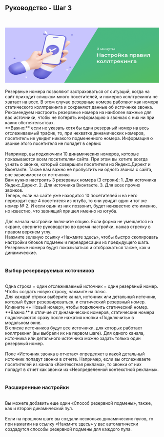 ## Руководство - Шаг 3
<br>
<br>
<YoutubeIframeVideo src="https://www.youtube.com/embed/nVQ-Q4maz1s">
<img src="https://github.com/Scadar/onboarding_md/blob/main/static/call-tracking-pkt-img3.png?raw=true" alt="" width="100%" height="180px"/>
</YoutubeIframeVideo>
<br>
<br>
Резервные номера позволяют застраховаться от ситуаций, когда на сайт приходит слишком много посетителей, и номеров коллтрекинга не хватает на всех. В этом случае резервные номера работают как номера статического коллтрекинга и сохраняют данные об источнике звонка.

<br>
Рекомендуем настроить резервные номера на наиболее важные для вас источники, чтобы не потерять информацию о звонках с них ни при каких обстоятельствах.

<br>
**Важно:** если не указать хотя бы один резервный номер на весь отслеживаемый трафик, то, при нехватке динамических номеров, посетитель не увидит никакого подмененного номера. Информация о звонке этого посетителя не попадет в сервис

<br>
<br>
<Container>Например, вы подключили 10 динамических номеров, которые показываются всем посетителям сайта. При этом вы хотите всегда узнать о звонке, который совершили посетители из Яндекс.Директ и Вконтакте. Также вам важно не пропустить ни одного звонка с сайта, вне зависимости от источника

<br>
Вам нужно настроить 3 резервных номера (3 строки):
1. Для источника Яндекс.Директ.
2. Для источника Вконтакте.
3. Для всех прочих звонков.

<br>
Теперь, если на сайте уже находится 10 посетителей и на него переходит еще 4 посетителя из ютуба, то они увидят один и тот же номер № 2. И если один из них позвонит, будет неизвестно кто именно, но известно, что звонящий пришел именно из ютуба.
</Container>
<br>
<br>
Для начала настройки включите опцию. Если форма не умещается на экране, сверните руководство во время настройки, нажав стрелку в правом верхнем углу.

<br>
Нажмите зеленую ссылку «Нажмите здесь», чтобы быстро скопировать настройки блоков подмены и переадресации из предыдущего шага. Резервные номера будут показываться и отображаться также, как и динамические.

<br>
<br>

### Выбор резервируемых источников
<br>
Одна строка = один отслеживаемый источник = один резервный номер. Чтобы создать новую строку, нажмите на плюс.

<br>
Для каждой строки выберите канал, источник или детальный источник, который будет резервироваться, и статический резервный номер.

<br>
Кликните «+ Новый номер», чтобы подключить статический номер. **Важно:** в отличие от динамических номеров, статические номера подключаются сразу после нажатия кнопки «Подключить» в модальном окне.

<br>
В списке источников будут все источники, для которых работает коллтрекинг (вы выбрали их на первом шаге). Для одного канала, источника или детального источника можно задать только один резервный номер.

<br>
<br>
<Container>Поле «Источник звонка в отчетах» определяет в какой детальный источник попадут звонки в отчете. Например, если вы отслеживаете посетителей из канала «Контекстная реклама», то звонки от них попадут в отчет как звонки из «Неопределенной контекстной рекламы».</Container>
<br>
<br>

### Расширенные настройки
<br>
Вы можете добавить еще один «Способ резервной подмены», также, как и второй динамический пул.

<br>
<br>
<Container>Если на прошлом шаге вы создали несколько динамических пулов, то при нажатии на ссылку «Нажмите здесь» у вас автоматически создадутся способы резервной подмены для каждого пула.</Container>